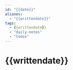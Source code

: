 ```yaml
---
id: "{{date}}"
aliases:
  - "{{writtendate}}"
tags:
  - {{writtendate}}
  - "daily-notes"
  - "todos"
---
```


# {{writtendate}}

